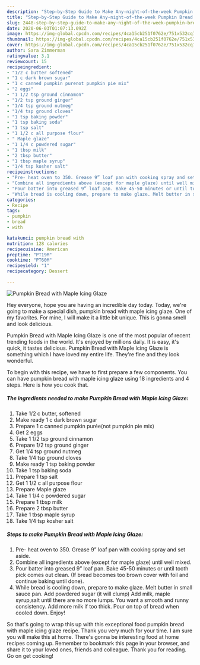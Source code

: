 ```yaml
---
description: "Step-by-Step Guide to Make Any-night-of-the-week Pumpkin Bread with Maple Icing Glaze"
title: "Step-by-Step Guide to Make Any-night-of-the-week Pumpkin Bread with Maple Icing Glaze"
slug: 2448-step-by-step-guide-to-make-any-night-of-the-week-pumpkin-bread-with-maple-icing-glaze
date: 2020-06-03T01:07:13.092Z
image: https://img-global.cpcdn.com/recipes/4ca15cb251f0762e/751x532cq70/pumpkin-bread-with-maple-icing-glaze-recipe-main-photo.jpg
thumbnail: https://img-global.cpcdn.com/recipes/4ca15cb251f0762e/751x532cq70/pumpkin-bread-with-maple-icing-glaze-recipe-main-photo.jpg
cover: https://img-global.cpcdn.com/recipes/4ca15cb251f0762e/751x532cq70/pumpkin-bread-with-maple-icing-glaze-recipe-main-photo.jpg
author: Sara Zimmerman
ratingvalue: 3.1
reviewcount: 15
recipeingredient:
- "1/2 c butter softened"
- "1 c dark brown sugar"
- "1 c canned pumpkin purenot pumpkin pie mix"
- "2 eggs"
- "1 1/2 tsp ground cinnamon"
- "1/2 tsp ground ginger"
- "1/4 tsp ground nutmeg"
- "1/4 tsp ground cloves"
- "1 tsp baking powder"
- "1 tsp baking soda"
- "1 tsp salt"
- "1 1/2 c all purpose flour"
- " Maple glaze"
- "1 1/4 c powdered sugar"
- "1 tbsp milk"
- "2 tbsp butter"
- "1 tbsp maple syrup"
- "1/4 tsp kosher salt"
recipeinstructions:
- "Pre- heat oven to 350. Grease 9” loaf pan with cooking spray and set aside."
- "Combine all ingredients above (except for maple glaze) until well mixed."
- "Pour batter into greased 9” loaf pan. Bake 45-50 minutes or until tooth pick comes out clean. (If bread becomes too brown cover with foil and continue baking until done)."
- "While bread is cooling down, prepare to make glaze. Melt butter in small sauce pan. Add powdered sugar (it will clump) Add milk, maple syrup,salt until there are no more lumps. You want a smooth and runny consistency. Add more milk if too thick. Pour on top of bread when cooled down. Enjoy!"
categories:
- Recipe
tags:
- pumpkin
- bread
- with

katakunci: pumpkin bread with 
nutrition: 128 calories
recipecuisine: American
preptime: "PT19M"
cooktime: "PT60M"
recipeyield: "1"
recipecategory: Dessert

---
```



![Pumpkin Bread with Maple Icing Glaze](https://img-global.cpcdn.com/recipes/4ca15cb251f0762e/751x532cq70/pumpkin-bread-with-maple-icing-glaze-recipe-main-photo.jpg)

Hey everyone, hope you are having an incredible day today. Today, we're going to make a special dish, pumpkin bread with maple icing glaze. One of my favorites. For mine, I will make it a little bit unique. This is gonna smell and look delicious.



Pumpkin Bread with Maple Icing Glaze is one of the most popular of recent trending foods in the world. It's enjoyed by millions daily. It is easy, it's quick, it tastes delicious. Pumpkin Bread with Maple Icing Glaze is something which I have loved my entire life. They're fine and they look wonderful.


To begin with this recipe, we have to first prepare a few components. You can have pumpkin bread with maple icing glaze using 18 ingredients and 4 steps. Here is how you cook that.

<!--inarticleads1-->

##### The ingredients needed to make Pumpkin Bread with Maple Icing Glaze:

1. Take 1/2 c butter, softened
1. Make ready 1 c dark brown sugar
1. Prepare 1 c canned pumpkin purée(not pumpkin pie mix)
1. Get 2 eggs
1. Take 1 1/2 tsp ground cinnamon
1. Prepare 1/2 tsp ground ginger
1. Get 1/4 tsp ground nutmeg
1. Take 1/4 tsp ground cloves
1. Make ready 1 tsp baking powder
1. Take 1 tsp baking soda
1. Prepare 1 tsp salt
1. Get 1 1/2 c all purpose flour
1. Prepare  Maple glaze
1. Take 1 1/4 c powdered sugar
1. Prepare 1 tbsp milk
1. Prepare 2 tbsp butter
1. Take 1 tbsp maple syrup
1. Take 1/4 tsp kosher salt




<!--inarticleads2-->

##### Steps to make Pumpkin Bread with Maple Icing Glaze:

1. Pre- heat oven to 350. Grease 9” loaf pan with cooking spray and set aside.
1. Combine all ingredients above (except for maple glaze) until well mixed.
1. Pour batter into greased 9” loaf pan. Bake 45-50 minutes or until tooth pick comes out clean. (If bread becomes too brown cover with foil and continue baking until done).
1. While bread is cooling down, prepare to make glaze. Melt butter in small sauce pan. Add powdered sugar (it will clump) Add milk, maple syrup,salt until there are no more lumps. You want a smooth and runny consistency. Add more milk if too thick. Pour on top of bread when cooled down. Enjoy!




So that's going to wrap this up with this exceptional food pumpkin bread with maple icing glaze recipe. Thank you very much for your time. I am sure you will make this at home. There's gonna be interesting food at home recipes coming up. Remember to bookmark this page in your browser, and share it to your loved ones, friends and colleague. Thank you for reading. Go on get cooking!
